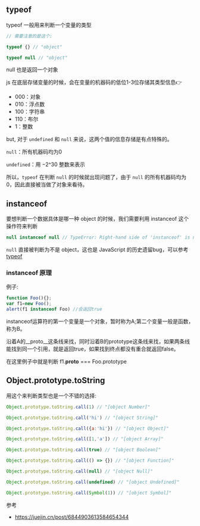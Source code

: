 ## typeof

typeof 一般用来判断一个变量的类型

```js
// 需要注意的是这个:

typeof {} // "object"

typeof null // "object"
```
null 也是返回一个对象

js 在底层存储变量的时候，会在变量的机器码的低位1-3位存储其类型信息👉

*   000：对象
*   010：浮点数
*   100：字符串
*   110：布尔
*   1：整数

but, 对于 `undefined` 和 `null` 来说，这两个值的信息存储是有点特殊的。

`null`：所有机器码均为0

`undefined`：用 −2^30 整数来表示

所以，`typeof` 在判断 `null` 的时候就出现问题了，由于 `null` 的所有机器码均为0，因此直接被当做了对象来看待。

## instanceof
要想判断一个数据具体是哪一种 object 的时候，我们需要利用 instanceof 这个操作符来判断


```js
null instanceof null // TypeError: Right-hand side of 'instanceof' is not an object
```

`null` 直接被判断为不是 object，这也是 JavaScript 的历史遗留bug，可以参考 [typeof](https://developer.mozilla.org/zh-CN/docs/Web/JavaScript/Reference/Operators/typeof)



### instanceof 原理

例子:

```js
function Foo(){};
var f1=new Foo();
alert(f1 instanceof Foo) //会返回true
```

instanceof运算符的第一个变量是一个对象，暂时称为A;第二个变量一般是函数，称为B。

沿着A的__proto__这条线来找，同时沿着B的prototype这条线来找，如果两条线能找到同一个引用，就是返回true，如果找到终点都没有重合就返回false。


在这里例子中就是判断 f1.__proto__ === Foo.prototype

## Object.prototype.toString

用这个来判断类型也是一个不错的选择:

```js
Object.prototype.toString.call(1) // "[object Number]"

Object.prototype.toString.call('hi') // "[object String]"

Object.prototype.toString.call({a:'hi'}) // "[object Object]"

Object.prototype.toString.call([1,'a']) // "[object Array]"

Object.prototype.toString.call(true) // "[object Boolean]"

Object.prototype.toString.call(() => {}) // "[object Function]"

Object.prototype.toString.call(null) // "[object Null]"

Object.prototype.toString.call(undefined) // "[object Undefined]"

Object.prototype.toString.call(Symbol(1)) // "[object Symbol]"
```





参考
- https://juejin.cn/post/6844903613584654344
